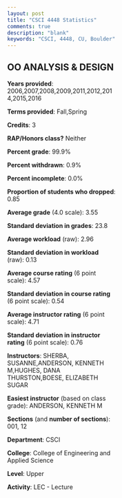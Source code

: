 ```yaml
---
layout: post
title: "CSCI 4448 Statistics"
comments: true
description: "blank"
keywords: "CSCI, 4448, CU, Boulder"
--- 
```

<head>
<script src="https://ajax.googleapis.com/ajax/libs/jquery/2.1.3/jquery.min.js"></script>
<script src="https://dl.dropboxusercontent.com/s/pc42nxpaw1ea4o9/highcharts.js?dl=0"></script>
<!-- <script src="../assets/js/highcharts.js"></script> -->
<style type="text/css">@font-face {
	font-family: "Bebas Neue";
	src: url(https://www.filehosting.org/file/details/544349/BebasNeue%20Regular.otf) format("opentype");
	}
	h1.Bebas { 
		font-family: "Bebas Neue", Verdana, Tahoma;
	}
</style>
</head>
<body>
	<div id="container" style="float: right; width: 45%; height: 88%; margin-left: 2.5%; margin-right: 2.5%;"></div>
	<script language="JavaScript">
		$(document).ready(function() {
		var chart = {type: 'column'};
		var title = {text: 'Grade Distribution'};
		var xAxis = {categories: ['A','B','C','D','F'],crosshair: true};
		var yAxis = {min: 0,title: {text: 'Percentage'}};
		var tooltip = {headerFormat: '<center><b><span style="font-size:20px">{point.key}</span></b></center>',
		               pointFormat: '<td style="padding:0"><b>{point.y:.1f}%</b></td>',
		               footerFormat: '</table>',shared: true,useHTML: true};
		var plotOptions = {column: {pointPadding: 0.0,borderWidth: 0}};  
		var credits = {enabled: false};var series= [{name: 'Percent',data: [67.65,26.23,4.29,0.74,1.1,]}];
		var json = {};
		json.chart = chart;
		json.title = title;
		json.tooltip = tooltip;
		json.xAxis = xAxis;
		json.yAxis = yAxis;  
		json.series = series;
		json.plotOptions = plotOptions;  
		json.credits = credits;
		$('#container').highcharts(json);
	});
	</script>
</body>
			   
## OO ANALYSIS & DESIGN

**Years provided**: 2006,2007,2008,2009,2011,2012,2014,2015,2016

**Terms provided**: Fall,Spring

**Credits**: 3

**RAP/Honors class?** Neither

**Percent grade**: 99.9%

**Percent withdrawn**: 0.9%

**Percent incomplete**: 0.0%

**Proportion of students who dropped**: 0.85

**Average grade** (4.0 scale): 3.55

**Standard deviation in grades**: 23.8

**Average workload** (raw): 2.96

**Standard deviation in workload** (raw): 0.13

**Average course rating** (6 point scale): 4.57

**Standard deviation in course rating** (6 point scale): 0.54

**Average instructor rating** (6 point scale): 4.71

**Standard deviation in instructor rating** (6 point scale): 0.76

**Instructors**: SHERBA, SUSANNE,ANDERSON, KENNETH M,HUGHES, DANA THURSTON,BOESE, ELIZABETH SUGAR

**Easiest instructor** (based on class grade): ANDERSON, KENNETH M

**Sections** (and **number of sections**): 001, 12

**Department**: CSCI

**College**: College of Engineering and Applied Science

**Level**: Upper

**Activity**: LEC - Lecture